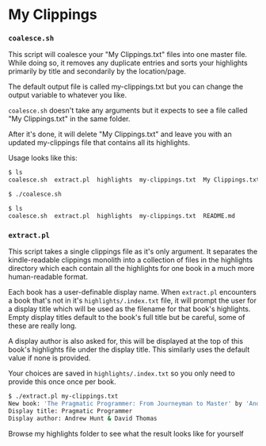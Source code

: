 # My Clippings

### `coalesce.sh`

This script will coalesce your "My Clippings.txt" files into one master file. While doing so, it removes any duplicate entries and sorts your highlights primarily by title and secondarily by the location/page.

The default output file is called my-clippings.txt but you can change the output variable to whatever you like.

`coalesce.sh` doesn't take any arguments but it expects to see a file called "My Clippings.txt" in the same folder.

After it's done, it will delete "My Clippings.txt" and leave you with an updated my-clippings file that contains all its highlights.

Usage looks like this:

```bash
$ ls
coalesce.sh  extract.pl  highlights  my-clippings.txt  My Clippings.txt  README.md

$ ./coalesce.sh 

$ ls
coalesce.sh  extract.pl  highlights  my-clippings.txt  README.md
```

### `extract.pl`

This script takes a single clippings file as it's only argument. It separates the kindle-readable clippings monolith into a collection of files in the highlights directory which each contain all the highlights for one book in a much more human-readable format.

Each book has a user-definable display name. When `extract.pl` encounters a book that's not in it's `highlights/.index.txt` file, it will prompt the user for a display title which will be used as the filename for that book's highlights. Empty display titles default to the book's full title but be careful, some of these are really long.

A display author is also asked for, this will be displayed at the top of this book's highlights file under the display title. This similarly uses the default value if none is provided.

Your choices are saved in `highlights/.index.txt` so you only need to provide this once once per book.

```bash
$ ./extract.pl my-clippings.txt 
New book: 'The Pragmatic Programmer: From Journeyman to Master' by 'Andrew Hunt;David Thomas'
Display title: Pragmatic Programmer
Display author: Andrew Hunt & David Thomas
```

Browse my highlights folder to see what the result looks like for yourself

